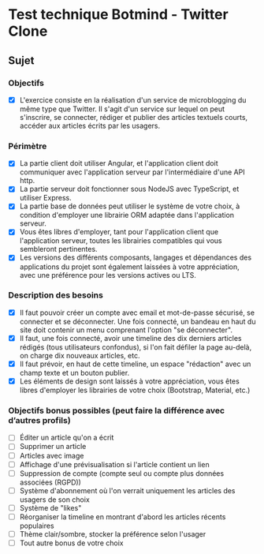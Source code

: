 # Test technique Botmind - Twitter Clone

## Sujet

### Objectifs

- [x] L'exercice consiste en la réalisation d'un service de microblogging du même type que
      Twitter. Il s'agit d'un service sur lequel on peut s'inscrire, se connecter, rédiger et publier
      des articles textuels courts, accéder aux articles écrits par les usagers.

### Périmètre

- [x] La partie client doit utiliser Angular, et l'application client doit communiquer avec
      l'application serveur par l'intermédiaire d'une API http.
- [x] La partie serveur doit fonctionner sous NodeJS avec TypeScript, et utiliser Express.
- [x] La partie base de données peut utiliser le système de votre choix, à condition d'employer
      une librairie ORM adaptée dans l'application serveur.
- [x] Vous êtes libres d'employer, tant pour l'application client que l'application serveur, toutes
      les librairies compatibles qui vous sembleront pertinentes.
- [x] Les versions des différents composants, langages et dépendances des applications du
      projet sont également laissées à votre appréciation, avec une préférence pour les
      versions actives ou LTS.

### Description des besoins

- [x] Il faut pouvoir créer un compte avec email et mot-de-passe sécurisé, se connecter et se
      déconnecter. Une fois connecté, un bandeau en haut du site doit contenir un menu
      comprenant l'option "se déconnecter".
- [x] Il faut, une fois connecté, avoir une timeline des dix derniers articles rédigés (tous
      utilisateurs confondus), si l'on fait défiler la page au-delà, on charge dix nouveaux
      articles, etc.
- [x] Il faut prévoir, en haut de cette timeline, un espace "rédaction" avec un champ texte et un
      bouton publier.
- [x] Les éléments de design sont laissés à votre appréciation, vous êtes libres d'employer les
      librairies de votre choix (Bootstrap, Material, etc.)

### Objectifs bonus possibles (peut faire la différence avec d’autres profils)

- [ ] Éditer un article qu'on a écrit
- [ ] Supprimer un article
- [ ] Articles avec image
- [ ] Affichage d'une prévisualisation si l'article contient un lien
- [ ] Suppression de compte (compte seul ou compte plus données associées (RGPD))
- [ ] Système d'abonnement où l'on verrait uniquement les articles des usagers de son choix
- [ ] Système de "likes"
- [ ] Réorganiser la timeline en montrant d'abord les articles récents populaires
- [ ] Thème clair/sombre, stocker la préférence selon l'usager
- [ ] Tout autre bonus de votre choix
